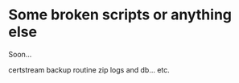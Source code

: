 # Some broken scripts or anything else

Soon...

certstream
 backup routine
 zip logs and db... etc.
